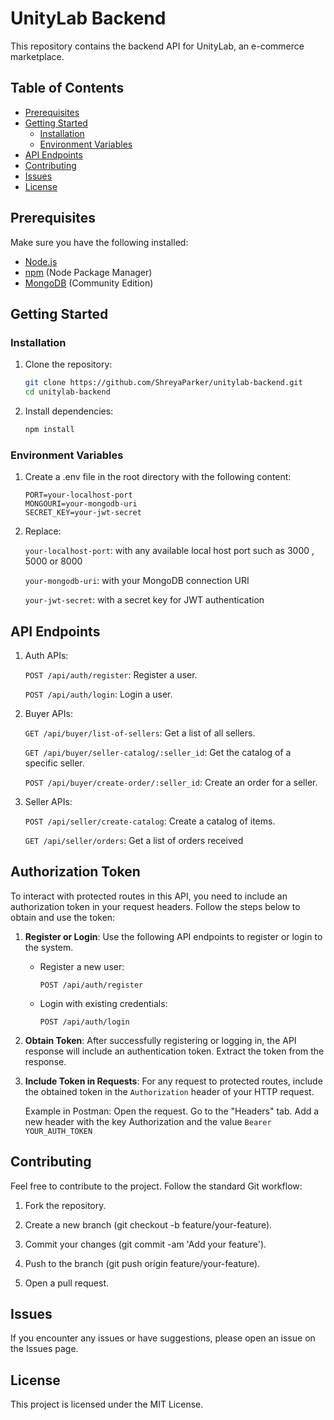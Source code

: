 # UnityLab Backend

This repository contains the backend API for UnityLab, an e-commerce marketplace.

## Table of Contents

- [Prerequisites](#prerequisites)
- [Getting Started](#getting-started)
  - [Installation](#installation)
  - [Environment Variables](#environment-variables)
- [API Endpoints](#api-endpoints)
- [Contributing](#contributing)
- [Issues](#issues)
- [License](#license)

## Prerequisites

Make sure you have the following installed:

- [Node.js](https://nodejs.org/)
- [npm](https://www.npmjs.com/) (Node Package Manager)
- [MongoDB](https://www.mongodb.com/try/download/community) (Community Edition)

## Getting Started

### Installation

1. Clone the repository:

   ```bash
   git clone https://github.com/ShreyaParker/unitylab-backend.git
   cd unitylab-backend
   ```

2. Install dependencies:

   ```bash
   npm install
   ```

### Environment Variables

1. Create a .env file in the root directory with the following content:

   ```env
   PORT=your-localhost-port
   MONGOURI=your-mongodb-uri
   SECRET_KEY=your-jwt-secret
   ```

2. Replace:

   `your-localhost-port`: with any available local host port such as 3000 , 5000 or 8000

   `your-mongodb-uri`: with your MongoDB connection URI

   `your-jwt-secret`: with a secret key for JWT authentication

## API Endpoints
1. Auth APIs:

   `POST /api/auth/register`: Register a user.
   
   `POST /api/auth/login`: Login a user.

3. Buyer APIs:

   `GET /api/buyer/list-of-sellers`: Get a list of all sellers.

   `GET /api/buyer/seller-catalog/:seller_id`: Get the catalog of a specific seller.

   `POST /api/buyer/create-order/:seller_id`: Create an order for a seller.

4. Seller APIs:

   `POST /api/seller/create-catalog`: Create a catalog of items.
  
   `GET /api/seller/orders`: Get a list of orders received


## Authorization Token

To interact with protected routes in this API, you need to include an authorization token in your request headers. Follow the steps below to obtain and use the token:

1. **Register or Login**: Use the following API endpoints to register or login to the system.

   - Register a new user:
     ```
     POST /api/auth/register
     ```

   - Login with existing credentials:
     ```
     POST /api/auth/login
     ```

2. **Obtain Token**: After successfully registering or logging in, the API response will include an authentication token. Extract the token from the response.

3. **Include Token in Requests**: For any request to protected routes, include the obtained token in the `Authorization` header of your HTTP request.

   Example in Postman:
   Open the request.
   Go to the "Headers" tab.
   Add a new header with the key Authorization and the value `Bearer YOUR_AUTH_TOKEN`


## Contributing

Feel free to contribute to the project. Follow the standard Git workflow:

1. Fork the repository.

2. Create a new branch (git checkout -b feature/your-feature).

3. Commit your changes (git commit -am 'Add your feature').

4. Push to the branch (git push origin feature/your-feature).

5. Open a pull request.


## Issues

If you encounter any issues or have suggestions, please open an issue on the Issues page.

## License

This project is licensed under the MIT License.
